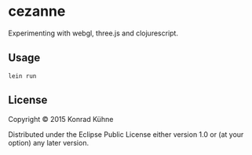 # cezanne

Experimenting with webgl, three.js and clojurescript.

## Usage

```
lein run
```

## License

Copyright © 2015 Konrad Kühne

Distributed under the Eclipse Public License either version 1.0 or (at
your option) any later version.
